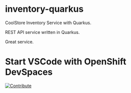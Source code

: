 # inventory-quarkus
CoolStore Inventory Service with Quarkus.

REST API service written in Quarkus.

Great service.

# Start VSCode with OpenShift DevSpaces

<a href="https://workspaces.openshift.com/#https://github.com/coolstore-demo/inventory-quarkus" target="_blank"><img src="https://raw.githubusercontent.com/blues-man/cloud-native-workshop/demo/factory-contribute.svg" alt="Contribute"></a>
